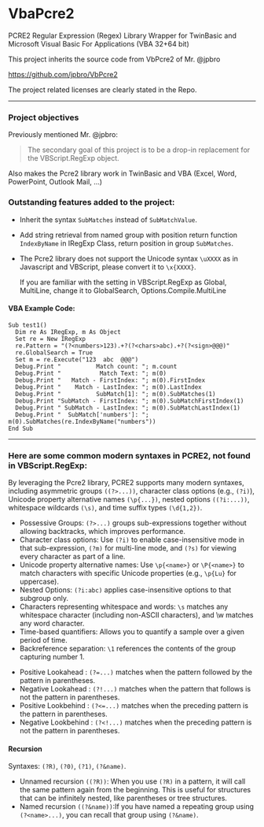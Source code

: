 # VbaPcre2
 PCRE2 Regular Expression (Regex) Library Wrapper for TwinBasic and Microsoft Visual Basic For Applications (VBA 32+64 bit)

This project inherits the source code from VbPcre2 of Mr. @jpbro

https://github.com/jpbro/VbPcre2

The project related licenses are clearly stated in the Repo.


-------------------------------------------------------------
### Project objectives
  Previously mentioned Mr. @jpbro:
  > The secondary goal of this project is to be a drop-in replacement for the VBScript.RegExp object.

  Also makes the Pcre2 library work in TwinBasic and VBA (Excel, Word, PowerPoint, Outlook Mail, ...)



### Outstanding features added to the project:

- Inherit the syntax ```SubMatches``` instead of ```SubMatchValue```.
- Add string retrieval from named group with position return function ```IndexByName``` in IRegExp Class, return position in group ```SubMatches```.
- The Pcre2 library does not support the Unicode syntax ```\uXXXX``` as in Javascript and VBScript, please convert it to ```\x{XXXX}```.

  If you are familiar with the setting in VBScript.RegExp as Global, MultiLine, change it to GlobalSearch, Options.Compile.MultiLine

#### VBA Example Code:

```VBA
Sub test1()
  Dim re As IRegExp, m As Object
  Set re = New IRegExp
  re.Pattern = "(?<numbers>123).+?(?<chars>abc).+?(?<sign>@@@)"
  re.GlobalSearch = True
  Set m = re.Execute("123  abc  @@@")
  Debug.Print "          Match count: "; m.count
  Debug.Print "           Match Text: "; m(0)
  Debug.Print "   Match - FirstIndex: "; m(0).FirstIndex
  Debug.Print "    Match - LastIndex: "; m(0).LastIndex
  Debug.Print "          SubMatch[1]: "; m(0).SubMatches(1)
  Debug.Print "SubMatch - FirstIndex: "; m(0).SubMatchFirstIndex(1)
  Debug.Print " SubMatch - LastIndex: "; m(0).SubMatchLastIndex(1)
  Debug.Print "  SubMatch['numbers']: "; m(0).SubMatches(re.IndexByName("numbers"))
End Sub
```
-------------------------------------------------------------
### Here are some common modern syntaxes in PCRE2, not found in VBScript.RegExp:
By leveraging the Pcre2 library, PCRE2 supports many modern syntaxes, including asymmetric groups ```((?>...))```, character class options (e.g., ```(?i)```), Unicode property alternative names ```(\p{...})```, nested options ```((?i:...))```, whitespace wildcards ```(\s)```, and time suffix types ```(\d{1,2})```.

+ Possessive Groups: ```(?>...)``` groups sub-expressions together without allowing backtracks, which improves performance.
+ Character class options: Use ```(?i)``` to enable case-insensitive mode in that sub-expression, ```(?m)``` for multi-line mode, and ```(?s)``` for viewing every character as part of a line.
+ Unicode property alternative names: Use ```\p{<name>}``` or ```\P{<name>}``` to match characters with specific Unicode properties (e.g., ```\p{Lu}``` for uppercase).
+ Nested Options: ```(?i:abc)``` applies case-insensitive options to that subgroup only.
+ Characters representing whitespace and words: ```\s``` matches any whitespace character (including non-ASCII characters), and \w matches any word character.
+ Time-based quantifiers: Allows you to quantify a sample over a given period of time.
+ Backreference separation: ```\1``` references the contents of the group capturing number 1.
- Positive Lookahead : ```(?=...)``` matches when the pattern followed by the pattern in parentheses.
- Negative Lookahead : ```(?!...)``` matches when the pattern that follows is not the pattern in parentheses.
- Positive Lookbehind : ```(?<=...)``` matches when the preceding pattern is the pattern in parentheses.
- Negative Lookbehind : ```(?<!...)``` matches when the preceding pattern is not the pattern in parentheses.

#### Recursion 
  Syntaxes: ```(?R)```, ```(?0)```, ```(?1)```, ```(?&name)```.
- Unnamed recursion ```((?R))```: When you use ```(?R)``` in a pattern, it will call the same pattern again from the beginning. This is useful for structures that can be infinitely nested, like parentheses or tree structures.
- Named recursion ```((?&name))```:If you have named a repeating group using ```(?<name>...)```, you can recall that group using ```(?&name)```.
